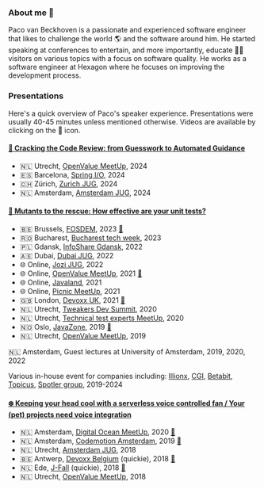 
### About me 👋
Paco van Beckhoven is a passionate and experienced software engineer that likes to challenge the world 🌎 and the software around him.
He started speaking at conferences to entertain, and more importantly, educate 👨‍🏫 visitors on various topics with a focus on software quality.
He works as a software engineer at Hexagon where he focuses on improving the development process.

### Presentations 
Here's a quick overview of Paco's speaker experience. Presentations were usually 40-45 minutes unless mentioned otherwise. Videos are available by clicking on the 🎥 icon.

#### [🔎 Cracking the Code Review: from Guesswork to Automated Guidance](https://sessionize.com/s/paco-van-beckhoven/cracking-the-code-review-from-guesswork-to-automat/94888)
* 🇳🇱 Utrecht, [OpenValue MeetUp](https://www.meetup.com/openvalue/events/300867711/), 2024
* 🇪🇸 Barcelona, [Spring I/O](https://2024.springio.net/sessions/cracking-the-code-review-from-guesswork-to-automated-guidance/), 2024
* 🇨🇭 Zürich, [Zurich JUG](https://www.jug.ch/html/events/2024/code_review.html), 2024
* 🇳🇱 Amsterdam, [Amsterdam JUG](https://www.meetup.com/amsterdam-java-user-group/events/300068976/), 2024

#### [🐛 Mutants to the rescue: How effective are your unit tests?](https://sessionize.com/s/paco-van-beckhoven/mutants-to-the-rescue-how-effective-are-your-unit-/94887)
* 🇧🇪 Brussels, [FOSDEM](https://archive.fosdem.org/2023/schedule/event/mutation_testing/), 2023 [🎥](https://archive.fosdem.org/2023/schedule/event/mutation_testing/)
* 🇷🇴 Bucharest, [Bucharest tech week](https://www.techweek.ro/post/here-s-to-software-architecture-summit-2023-and-the-best-moments-of-it), 2023
* 🇵🇱 Gdansk, [InfoShare Gdansk](https://dev.infoshare.pl/poprzednie-edycje/2022/#speaker_lecture_5), 2022
* 🇦🇪 Dubai, [Dubai JUG](https://www.meetup.com/meetup-group-otgagdwa/events/286890463), 2022
* 🌐 Online, [Jozi JUG](https://www.meetup.com/jozi-jug/events/287615296/), 2022 
* 🌐 Online, [OpenValue MeetUp](https://www.meetup.com/openvalue/events/276303630/), 2021 [🎥](https://www.youtube.com/watch?v=kPj8SMXkm94&t=918s&ab_channel=OpenValue)
* 🌐 Online, [Javaland](https://meine.doag.org/event/id.77/agenda.1/#eventDay.1615849200), 2021
* 🌐 Online, [Picnic MeetUp](https://www.meetup.com/meetinup-picnic/events/281967669/), 2021
* 🇬🇧 London, [Devoxx UK](https://www.devoxx.co.uk/), 2021 [🎥](https://www.youtube.com/watch?v=xhggFUwY6MU&ab_channel=DevoxxUK)
* 🇳🇱 Utrecht, [Tweakers Dev Summit](https://tweakers.net/partners/developerssummit2020/1098/pacovanbeckhoven/), 2020
* 🇳🇱 Utrecht, [Technical test experts MeetUp](https://www.meetup.com/Technical-Test-Experts-Nederland/events/272719232/), 2020
* 🇳🇴 Oslo, [JavaZone](https://2019.javazone.no/program/31d05e05-4928-40d5-ba63-4fd64bf8798c), 2019 [🎥](https://vimeo.com/362761953)
* 🇳🇱 Utrecht, [OpenValue MeetUp](https://www.meetup.com/openvalue/events/263218108/), 2019

🇳🇱 Amsterdam, Guest lectures at University of Amsterdam, 2019, 2020, 2022

Various in-house event for companies including: 
[Illionx](https://www.ilionx.com/en/), [CGI](https://www.cgi.com/nl/nl), [Betabit](https://www.betabit.nl/), [Topicus](https://topicus.com/), [Spotler group](https://spotlergroup.com/), 2019-2024

#### [❄️ Keeping your head cool with a serverless voice controlled fan / Your (pet) projects need voice integration](https://sessionize.com/s/paco-van-beckhoven/your-pet-projects-need-voice-integration/94889)

* 🇳🇱 Amsterdam, [Digital Ocean MeetUp](https://www.meetup.com/DigitalOceanAmsterdam/), 2020 [🎥](https://www.youtube.com/live/96g8L6DsXw0?si=IeOcfNd9bxVt1Uy9&t=4060)
* 🇳🇱 Amsterdam, [Codemotion Amsterdam](https://events.codemotion.com/conferences/amsterdam/2019/wp-content/themes/event/detail-talk5aae.html?detail=11786), 2019 [🎥](https://talks.codemotion.com/keeping-your-head-cool-with-a-serverless)
* 🇳🇱 Utrecht, [Amsterdam JUG](https://www.meetup.com/Amsterdam-Java-User-Group/events/256497068/), 2018 
* 🇧🇪 Antwerp, [Devoxx Belgium](https://devoxx.be/) (quickie), 2018 [🎥](https://www.youtube.com/watch?v=BBQaRU4kn8w&ab_channel=Devoxx)
* 🇳🇱 Ede, [J-Fall](https://jfall.nl/) (quickie), 2018 [🎥](https://www.youtube.com/watch?v=xW10krQ-hNU&ab_channel=NLJUG)
* 🇳🇱 Utrecht, [OpenValue MeetUp](https://www.meetup.com/openvalue/events/253201522/), 2018 
